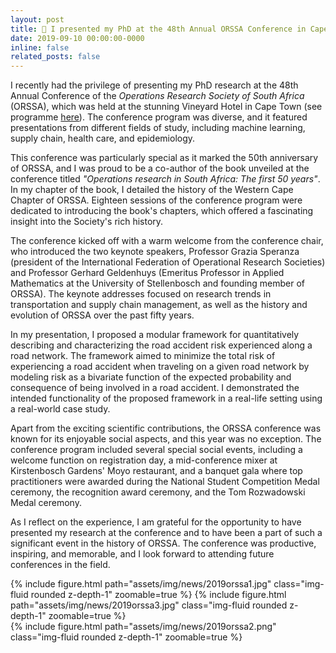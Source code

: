 ```yaml
---
layout: post
title: 🎤 I presented my PhD at the 48th Annual ORSSA Conference in Cape Town
date: 2019-09-10 00:00:00-0000
inline: false
related_posts: false
---
```


I recently had the privilege of presenting my PhD research at the 48th Annual Conference of the *Operations Research Society of South Africa* (ORSSA), which was held at the stunning Vineyard Hotel in Cape Town (see programme [here](https://www.orssa.org.za/_files/ugd/568002_85cfbec5bd3a4c45bc35374cb671254d.pdf)). The conference program was diverse, and it featured presentations from different fields of study, including machine learning, supply chain, health care, and epidemiology.

This conference was particularly special as it marked the 50th anniversary of ORSSA, and I was proud to be a co-author of the book unveiled at the conference titled *"Operations research in South Africa: The first 50 years"*. In my chapter of the book, I detailed the history of the Western Cape Chapter of ORSSA. Eighteen sessions of the conference program were dedicated to introducing the book's chapters, which offered a fascinating insight into the Society's rich history.

The conference kicked off with a warm welcome from the conference chair, who introduced the two keynote speakers, Professor Grazia Speranza (president of the International Federation of Operational Research Societies) and Professor Gerhard Geldenhuys (Emeritus Professor in Applied Mathematics at the University of Stellenbosch and founding member of ORSSA). The keynote addresses focused on research trends in transportation and supply chain management, as well as the history and evolution of ORSSA over the past fifty years.

In my presentation, I proposed a modular framework for quantitatively describing and characterizing the road accident risk experienced along a road network. The framework aimed to minimize the total risk of experiencing a road accident when traveling on a given road network by modeling risk as a bivariate function of the expected probability and consequence of being involved in a road accident. I demonstrated the intended functionality of the proposed framework in a real-life setting using a real-world case study.

Apart from the exciting scientific contributions, the ORSSA conference was known for its enjoyable social aspects, and this year was no exception. The conference program included several special social events, including a welcome function on registration day, a mid-conference mixer at Kirstenbosch Gardens' Moyo restaurant, and a banquet gala where top practitioners were awarded during the National Student Competition Medal ceremony, the recognition award ceremony, and the Tom Rozwadowski Medal ceremony.

As I reflect on the experience, I am grateful for the opportunity to have presented my research at the conference and to have been a part of such a significant event in the history of ORSSA. The conference was productive, inspiring, and memorable, and I look forward to attending future conferences in the field.

<div class="row mt-3">
    <div class="col-sm mt-3 mt-md-0">
        {% include figure.html path="assets/img/news/2019orssa1.jpg" class="img-fluid rounded z-depth-1" zoomable=true %}
        {% include figure.html path="assets/img/news/2019orssa3.jpg" class="img-fluid rounded z-depth-1" zoomable=true %}
    </div>
    <div class="col-sm mt-3 mt-md-0">
        {% include figure.html path="assets/img/news/2019orssa2.png" class="img-fluid rounded z-depth-1" zoomable=true %}
    </div>
</div>
